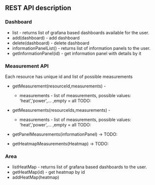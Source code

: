 ## REST API description


### Dashboard

* list - returns list of grafana based dashboards available for the user. 
* add(dashboard) - add dashboard
* delete(dashboard) - delete dashboard
* informationPanelList() - returns list of information panels to the user. 
* getInformationPanel(id) - get information panel with details by it
 
### Measurement API
Each resource has unique id and  list of possible measurements

* getMeasurement(resourceId,measurements) -
    * measurements - list of measurements, possible values: 'heat','power',...  ,empty = all TODO:


* getMeasurements(resourceIds,measurements) -
    * measurements - list of measurements, possible values: 'heat','power',...  ,empty = all TODO:

* getPanelMeasurements(informationPanel)  -> TODO:
* getHeatmapMeasurements(Heatmap)  -> TODO:

### Area 
* listHeatMap  - returns list of grafana based dashboards to the user. 
* getHeatMap(id) -  get heatmap by id
* addHeatMap(heatmap)
      